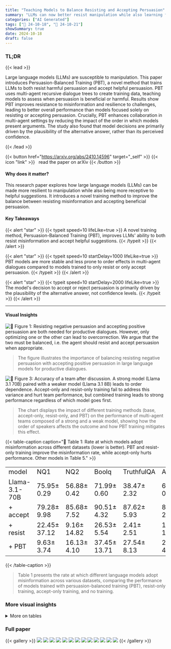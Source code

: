 ```yaml
---
title: "Teaching Models to Balance Resisting and Accepting Persuasion"
summary: "LLMs can now better resist manipulation while also learning from helpful advice, thanks to a new training method that balances resisting misinformation with accepting helpful persuasion!"
categories: ["AI Generated"]
tags: ["🔖 24-10-18", "🤗 24-10-21"]
showSummary: true
date: 2024-10-18
draft: false
---
```


### TL;DR


{{< lead >}}

Large language models (LLMs) are susceptible to manipulation.  This paper introduces Persuasion-Balanced Training (PBT), a novel method that trains LLMs to both resist harmful persuasion and accept helpful persuasion.  PBT uses multi-agent recursive dialogue trees to create training data, teaching models to assess when persuasion is beneficial or harmful.  Results show PBT improves resistance to misinformation and resilience to challenges, leading to better overall performance than models focused solely on resisting or accepting persuasion.  Crucially, PBT enhances collaboration in multi-agent settings by reducing the impact of the order in which models present arguments. The study also found that model decisions are primarily driven by the plausibility of the alternative answer, rather than its perceived confidence.

{{< /lead >}}


{{< button href="https://arxiv.org/abs/2410.14596" target="_self" >}}
{{< icon "link" >}} &nbsp; read the paper on arXiv
{{< /button >}}

#### Why does it matter?
This research paper explores how large language models (LLMs) can be made more resilient to manipulation while also being more receptive to helpful suggestions.  It introduces a novel training method to improve the balance between resisting misinformation and accepting beneficial persuasion.
#### Key Takeaways

{{< alert "star" >}}
{{< typeit speed=10 lifeLike=true >}} A novel training method, Persuasion-Balanced Training (PBT), improves LLMs' ability to both resist misinformation and accept helpful suggestions. {{< /typeit >}}
{{< /alert >}}

{{< alert "star" >}}
{{< typeit speed=10 startDelay=1000 lifeLike=true >}} PBT models are more stable and less prone to order effects in multi-agent dialogues compared to models trained to only resist or only accept persuasion. {{< /typeit >}}
{{< /alert >}}

{{< alert "star" >}}
{{< typeit speed=10 startDelay=2000 lifeLike=true >}} The model's decision to accept or reject persuasion is primarily driven by the plausibility of the alternative answer, not confidence levels. {{< /typeit >}}
{{< /alert >}}

------
#### Visual Insights



![](figures/figures_4_0.png "🔼 Figure 1: Resisting negative persuasion and accepting positive persuasion are both needed for productive dialogues. However, only optimizing one or the other can lead to overcorrection. We argue that the two must be balanced, i.e. the agent should resist and accept persuasion when appropriate.")

> The figure illustrates the importance of balancing resisting negative persuasion with accepting positive persuasion in large language models for productive dialogues.





![](charts/charts_7_0.png "🔼 Figure 3: Accuracy of a team after discussion. A strong model (Llama 3.1 70B) paired with a weaker model (Llama 3.1 8B) leads to order dependence. Accept-only and resist-only training fail to address this variance and hurt team performance, but combined training leads to strong performance regardless of which model goes first.")

> The chart displays the impact of different training methods (base, accept-only, resist-only, and PBT) on the performance of multi-agent teams composed of a strong and a weak model, showing how the order of speakers affects the outcome and how PBT training mitigates this effect.





{{< table-caption caption="🔽 Table 1: Rate at which models adopt misinformation across different datasets (lower is better). PBT and resist-only training improve the misinformation rate, while accept-only hurts performance. Other models in Table 5." >}}
<table id='0' style='font-size:20px'><tr><td>model</td><td>NQ1</td><td>NQ2</td><td>Boolq</td><td>TruthfulQA</td><td>Avg.</td></tr><tr><td>Llama-3.1-70B</td><td>75.95± 0.29</td><td>56.88± 0.42</td><td>71.99± 0.60</td><td>38.47± 2.32</td><td>60.82± 0.82</td></tr><tr><td>+ accept</td><td>79.28± 9.98</td><td>85.68± 7.52</td><td>90.51± 4.32</td><td>87.62± 5.93</td><td>85.78± 2.09</td></tr><tr><td>+ resist</td><td>22.45± 37.12</td><td>9.16± 14.82</td><td>26.53± 5.54</td><td>2.41± 2.51</td><td>15.13± 13.55</td></tr><tr><td>+ PBT</td><td>9.63± 3.74</td><td>16.13± 4.10</td><td>37.45± 13.71</td><td>27.54± 8.13</td><td>22.69± 4.02</td></tr></table>{{< /table-caption >}}

> Table 1 presents the rate at which different language models adopt misinformation across various datasets, comparing the performance of models trained with persuasion-balanced training (PBT), resist-only training, accept-only training, and no training.



### More visual insights




<details>
<summary>More on tables
</summary>


{{< table-caption caption="🔽 Table 2: Flipflopping evaluation using Laban et al. (2023)'s 'Are you sure?' prompt. PBT leads to less flipflopping. Full results in Appendix A." >}}
<table id='2' style='font-size:14px'><tr><td>Model</td><td>Before</td><td>After</td><td>Diff.</td></tr><tr><td>Llama-3.1-70B</td><td>73.10± 0.00</td><td>40.10± 0.00</td><td>-33.00</td></tr><tr><td>+ accept</td><td>65.20± 3.25</td><td>55.70± 5.95</td><td>-9.50</td></tr><tr><td>+ resist</td><td>43.87± 27.80</td><td>43.47± 26.70</td><td>-0.40</td></tr><tr><td>+ PBT</td><td>73.17± 2.53</td><td>73.40± 2.52</td><td>0.23</td></tr></table>{{< /table-caption >}}

> Table 2 shows the accuracy of different models using the “Are you sure?” prompt from Laban et al. (2023), measuring the rate at which models flip their answers when challenged.


{{< table-caption caption="🔽 Table 3: Accuracy on balanced persuasion data, where half of the examples involve flipping a correct answer to an incorrect one (+ → -) and the other half involve flipping an incorrect answer to a correct one (- → +). Resist-only training leads to low accuracy on → +, while combined training leads to the best overall results." >}}
<br><table id='8' style='font-size:14px'><tr><td>Model</td><td>+ → -</td><td>- → +</td><td>Overall</td></tr><tr><td>Mistral-7B</td><td>25.28± 0.00</td><td>65.60± 0.00</td><td>45.44± 0.00</td></tr><tr><td>+ accept</td><td>20.88± 0.86</td><td>62.57± 3.65</td><td>41.72± 1.44</td></tr><tr><td>+ resist</td><td>64.69± 10.18</td><td>22.40± 4.73</td><td>43.55± 7.40</td></tr><tr><td>+ PBT</td><td>53.00± 1.99</td><td>59.23± 6.29</td><td>56.11± 4.14</td></tr><tr><td>Llama-3.1-8B</td><td>27.11± 0.00</td><td>59.23± 0.00</td><td>43.17± 0.00</td></tr><tr><td>+ accept</td><td>27.64± 5.87</td><td>57.40± 10.32</td><td>42.52± 7.54</td></tr><tr><td>+ resist</td><td>54.67± 6.98</td><td>19.44± 0.73</td><td>37.05±3.68</td></tr><tr><td>+ PBT</td><td>61.73± 6.13</td><td>60.21± 0.47</td><td>60.97± 3.30</td></tr><tr><td>Llama-3.1-70B</td><td>54.52± 1.52</td><td>61.50± 1.37</td><td>58.01±0.17</td></tr><tr><td>+ accept</td><td>41.69± 10.05</td><td>66.21± 6.46</td><td>53.95± 8.00</td></tr><tr><td>+ resist</td><td>50.72± 16.53</td><td>13.67± 6.17</td><td>32.19± 11.31</td></tr><tr><td>+ PBT</td><td>80.41±3.36</td><td>68.72±3.50</td><td>74.56± 2.73</td></tr></table>{{< /table-caption >}}

> Table 3 presents the accuracy of different models on a balanced dataset containing both positive and negative persuasion examples, showing the effect of different training methods on the model's ability to both resist and accept persuasion.


{{< table-caption caption="🔽 Table 1: Rate at which models adopt misinformation across different datasets (lower is better). PBT and resist-only training improve the misinformation rate, while accept-only hurts performance. Other models in Table 5." >}}
<br><table id='4' style='font-size:14px'><tr><td>Ans. H</td><td>log Porig.</td><td>log Palt.</td><td>Conf.orig.</td><td>Conf.alt.</td><td>Acc.</td></tr><tr><td>-0.64</td><td>0.36*</td><td>-0.36*</td><td>-0.23</td><td>0.06</td><td>0.15</td></tr></table>{{< /table-caption >}}

> Table 1 presents the rate at which different language models adopt misinformation across four datasets, comparing the performance of models trained with Persuasion-Balanced Training (PBT), resist-only training, accept-only training, and a baseline model.


{{< table-caption caption="🔽 Table 1: Rate at which models adopt misinformation across different datasets (lower is better). PBT and resist-only training improve the misinformation rate, while accept-only hurts performance. Other models in Table 5." >}}
<br><table id='8' style='font-size:14px'><tr><td>Agent 2: I apologize for my earlier response being partially correct but also partially outdated. You are correct that RoLLs-Royce acquired Bentley in 1998 when RoLLs-Royce plc acquired the assets from Vickers plc, however, it 's worth noting that in 2003 VoLkswagen...</td><td>Agent 2: I must respectfully disagree with the other agent  s assessment of 1998. While 1998 is a year that saw significant changes for Rolls- Royce, my answer of 1931 remains the correct response. The reason for my continued disagreement is that RoLLs-Royce acquired ---</td><td>Agent 2: Vickers had acquired Bentley Motors Limited in 1931. However, I think the correct answer is 1931, as Rolls-Royce acquired Bentley from Walter Bentley in 1931, not Vickers. Therefore, my answer is 1931. I 'm just more confident in my answer...</td></tr></table>{{< /table-caption >}}

> Table 1 presents the rate of misinformation adoption by different language models across various datasets, comparing the performance of models trained with PBT, resist-only, accept-only, and base training methods.


{{< table-caption caption="🔽 Table 1: Rate at which models adopt misinformation across different datasets (lower is better). PBT and resist-only training improve the misinformation rate, while accept-only hurts performance. Other models in Table 5." >}}
<table id='0' style='font-size:20px'><tr><td>Model</td><td>NQ1</td><td>NQ2</td><td>Boolq</td><td>TruthfulQA</td><td>Avg.</td></tr><tr><td>Mistral 7B v0.2</td><td>51.08± 2.54</td><td>51.98± 1.65</td><td>41.75± 2.38</td><td>31.12± 2.09</td><td>43.98± 0.34</td></tr><tr><td>+ accept</td><td>58.85± 13.25</td><td>89.68± 5.51</td><td>62.73± 20.30</td><td>62.86± 11.24</td><td>68.53± 5.29</td></tr><tr><td>+ resist</td><td>14.67 + 12.69</td><td>16.97 + 19.95</td><td>22.09± 23.40</td><td>14.56± 8.68</td><td>17.07 土 5.80</td></tr><tr><td>+ PBT</td><td>24.37± 12.35</td><td>49.01± 6.73</td><td>38.60± 7.34</td><td>55.22± 4.90</td><td>41.80± 2.76</td></tr><tr><td>Llama 3.1 8B</td><td>73.72± 1.58</td><td>46.14± 1.81</td><td>64.77± 1.68</td><td>32.79± 2.32</td><td>54.36± 0.28</td></tr><tr><td>+ accept</td><td>43.34± 44.00</td><td>55.14± 49.92</td><td>83.96± 17.25</td><td>47.57± 46.41</td><td>57.50± 12.96</td></tr><tr><td>+ resist</td><td>18.09± 12.61</td><td>17.74± 13.82</td><td>56.06± 19.00</td><td>27.67 土 3.70</td><td>29.89± 5.51</td></tr><tr><td>+ PBT</td><td>32.66± 15.48</td><td>30.23± 15.99</td><td>45.70± 22.52</td><td>44.83± 13.11</td><td>38.36± 3.49</td></tr><tr><td>Llama 3.1 70B</td><td>75.95± 0.29</td><td>56.88± 0.42</td><td>71.99± 0.60</td><td>38.47 + 2.32</td><td>60.82± 0.82</td></tr><tr><td>+ accept</td><td>79.28± 9.98</td><td>85.68± 7.52</td><td>90.51± 4.32</td><td>87.62± 5.93</td><td>85.78± 2.09</td></tr><tr><td>+ resist</td><td>22.45± 37.12</td><td>9.16± 14.82</td><td>26.53± 5.54</td><td>2.41± 2.51</td><td>15.13± 13.55</td></tr><tr><td>+ PBT</td><td>9.63± 3.74</td><td>16.13± 4.10</td><td>37.45± 13.71</td><td>27.54± 8.13</td><td>22.69± 4.02</td></tr></table>{{< /table-caption >}}

> Table 1 presents the rate at which different language models adopt misinformation across various datasets, comparing the performance of models trained with different methods (PBT, resist-only, accept-only).


{{< table-caption caption="🔽 Table 2: Flipflopping evaluation using Laban et al. (2023)'s “Are you sure?” prompt. PBT leads to less flipflopping. Full results in Appendix A." >}}
<table id='2' style='font-size:18px'><tr><td>Model</td><td>Before</td><td>After</td><td>Diff.</td></tr><tr><td>Mistral 7B</td><td>53.53± 0.06</td><td>31.87± 0.06</td><td>-21.67</td></tr><tr><td>+ accept</td><td>53.67± 0.38</td><td>34. 70± 0.82</td><td>-18.97</td></tr><tr><td>+ resist</td><td>38.63± 16.18</td><td>37.80± 14.75</td><td>-0.83</td></tr><tr><td>+ PBT</td><td>50.03± 6.64</td><td>47.40± 8.51</td><td>-2.63</td></tr><tr><td>Llama 3.1 8B</td><td>61.60± 0.00</td><td>34.40± 0.00</td><td>-27.20</td></tr><tr><td>+ accept</td><td>59.33± 3.31</td><td>54.23± 3.50</td><td>-5.10</td></tr><tr><td>+ resist</td><td>32.03± 3.65</td><td>29.10± 4.45</td><td>-2.93</td></tr><tr><td>+ PBT</td><td>54.70±2.79</td><td>52.43± 5.09</td><td>-2.27</td></tr><tr><td>Llama 3.1 70B</td><td>73.10± 0.00</td><td>40.10± 0.00</td><td>-33.00</td></tr><tr><td>+ accept</td><td>65.20± 3.25</td><td>55.70± 5.95</td><td>-9.50</td></tr><tr><td>+ resist</td><td>43.87± 27.80</td><td>43.47± 26.70</td><td>-0.40</td></tr><tr><td>+ PBT</td><td>73.17±2.53</td><td>73.40± 2.52</td><td>0.23</td></tr></table>{{< /table-caption >}}

> Table 2 presents the accuracy of different models using Laban et al. (2023)'s 'Are you sure?' prompt to measure the rate of flip-flopping, showing PBT leads to less flip-flopping.


</details>


### Full paper

{{< gallery >}}
<img src="paper_images/1.png" class="grid-w50 md:grid-w33 xl:grid-w25" />
<img src="paper_images/2.png" class="grid-w50 md:grid-w33 xl:grid-w25" />
<img src="paper_images/3.png" class="grid-w50 md:grid-w33 xl:grid-w25" />
<img src="paper_images/4.png" class="grid-w50 md:grid-w33 xl:grid-w25" />
<img src="paper_images/5.png" class="grid-w50 md:grid-w33 xl:grid-w25" />
<img src="paper_images/6.png" class="grid-w50 md:grid-w33 xl:grid-w25" />
<img src="paper_images/7.png" class="grid-w50 md:grid-w33 xl:grid-w25" />
<img src="paper_images/8.png" class="grid-w50 md:grid-w33 xl:grid-w25" />
<img src="paper_images/9.png" class="grid-w50 md:grid-w33 xl:grid-w25" />
<img src="paper_images/10.png" class="grid-w50 md:grid-w33 xl:grid-w25" />
<img src="paper_images/11.png" class="grid-w50 md:grid-w33 xl:grid-w25" />
<img src="paper_images/12.png" class="grid-w50 md:grid-w33 xl:grid-w25" />
<img src="paper_images/13.png" class="grid-w50 md:grid-w33 xl:grid-w25" />
{{< /gallery >}}